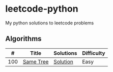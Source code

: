 # leetcode-python
My python solutions to leetcode problems

## Algorithms

|  #  |      Title     |   Solutions   | Difficulty  |                
|-----|----------------|---------------|-------------|
|100|[Same Tree](https://leetcode.com/problems/same-tree/)|[Solution](../master/algorithms/easy/q100.py) |Easy|
